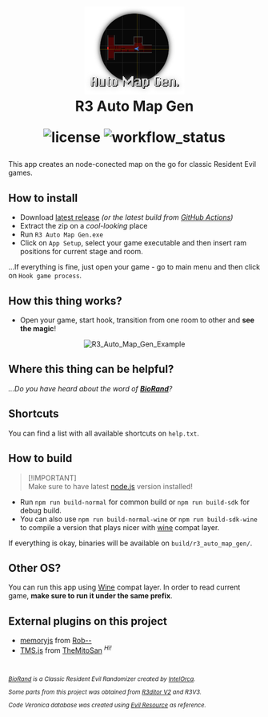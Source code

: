 <h1 align="center">
    <img src="App/img/icon.png" alt="R3_auto_map_gen_icon" title="R3 Auto Map Gen." width="200"/>
    <br>R3 Auto Map Gen<br>
    <p align="center">
        <img alt="license" src="https://img.shields.io/github/license/themitosan/R3-Auto-Map-Gen">
        <img alt="workflow_status" src="https://img.shields.io/github/actions/workflow/status/themitosan/R3-Auto-Map-Gen/main.yaml?style=plastic">
    </p>
</h1>
  
This app creates an node-conected map on the go for classic Resident Evil games.

## How to install
- Download [latest release](https://github.com/themitosan/R3-Auto-Map-Gen/releases) _(or the latest build from [GitHub Actions](https://github.com/themitosan/R3-Auto-Map-Gen/actions))_
- Extract the zip on a _cool-looking_ place
- Run `R3 Auto Map Gen.exe`
- Click on `App Setup`, select your game executable and then insert ram positions for current stage and room.

...If everything is fine, just open your game - go to main menu and then click on `Hook game process`.

## How this thing works?
- Open your game, start hook, transition from one room to other and **see the magic**!

<p align="center">
<img src="https://github.com/themitosan/R3-Auto-Map-Gen/blob/main/example.png?raw=true" alt="R3_Auto_Map_Gen_Example" width="800"/>
</p>

## Where this thing can be helpful?
_...Do you have heard about the word of **[BioRand](https://github.com/IntelOrca/biorand)**?_

## Shortcuts
You can find a list with all available shortcuts on `help.txt`.

## How to build

> [!IMPORTANT]\
> Make sure to have latest [node.js](https://nodejs.org) version installed!

- Run `npm run build-normal` for common build or `npm run build-sdk` for debug build.
- You can also use `npm run build-normal-wine` or `npm run build-sdk-wine` to compile a version that plays nicer with [wine](https://www.winehq.org) compat layer.

If everything is okay, binaries will be available on `build/r3_auto_map_gen/`.

## Other OS?
You can run this app using [Wine](https://www.winehq.org) compat layer.
In order to read current game, **make sure to run it under the same prefix**.

## External plugins on this project
- [memoryjs](https://github.com/rob--/memoryjs) from [Rob--](https://github.com/rob--)
- [TMS.js](https://github.com/themitosan/TMS.js) from [TheMitoSan](https://github.com/themitosan) <sup>_Hi!_</sup>

<br>
<sup>

_[BioRand](https://github.com/IntelOrca/biorand) is a Classic Resident Evil Randomizer created by [IntelOrca](https://github.com/IntelOrca)._

_Some parts from this project was obtained from [R3ditor V2](https://github.com/themitosan/R3ditor-V2) and R3V3._

_Code Veronica database was created using [Evil Resource](https://evilresource.com/resident-evil-code-veronica/maps) as reference._

</sup>
